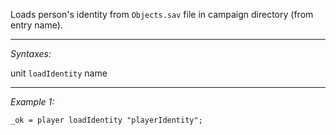 Loads person's identity from `Objects.sav` file in campaign directory (from entry name).


---
*Syntaxes:*

unit `loadIdentity`  name

---
*Example 1:*

```sqf
_ok = player loadIdentity "playerIdentity";
```